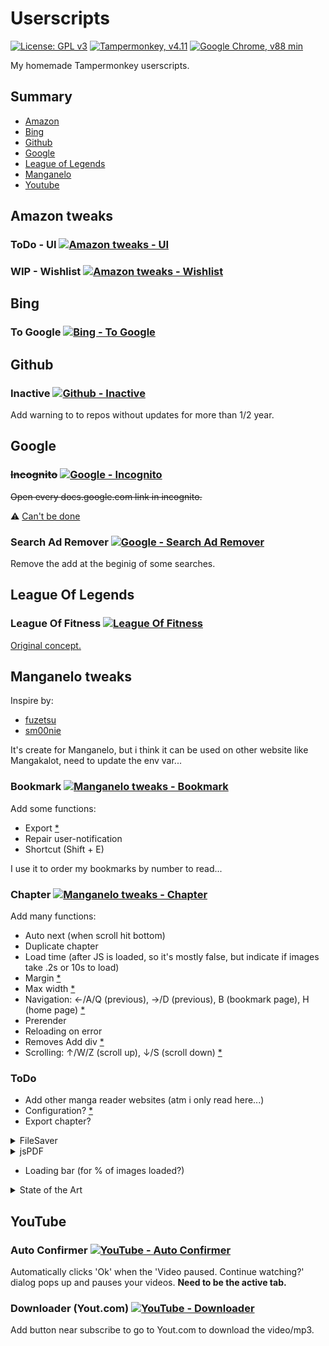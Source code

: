 # Userscripts
[![License: GPL v3](https://img.shields.io/badge/License-GPLv3-blue.svg?logo=gnu)](https://www.gnu.org/licenses/gpl-3.0)
[![Tampermonkey, v4.11](https://img.shields.io/badge/Tampermonkey-v4.11-blue?logo=tampermonkey)](https://www.tampermonkey.net/)
[![Google Chrome, v88 min](https://img.shields.io/badge/Chrome->v88-blue?logo=tampermonkey)](https://www.google.com/intl/fr_fr/chrome/)

 My homemade Tampermonkey userscripts.

 ## Summary
 - [Amazon](#Amazon-tweaks)
 - [Bing](#Bing)
 - [Github](#Github)
 - [Google](#Google)
 - [League of Legends](#League-of-Legends)
 - [Manganelo](#Manganelo)
 - [Youtube](#Youtube)

## Amazon tweaks
### ToDo - UI [![Amazon tweaks - UI](https://img.shields.io/badge/Install-0.0-red.svg?logo=tampermonkey)](https://github.com/kevingrillet/Userscripts/raw/main/Amazon%20Tweaks%20(UI).user.js)
### WIP - Wishlist [![Amazon tweaks - Wishlist](https://img.shields.io/badge/Install-0.1-orange.svg?logo=tampermonkey)](https://github.com/kevingrillet/Userscripts/raw/main/Amazon%20Tweaks%20(Wishlist).user.js)

## Bing
### To Google [![Bing - To Google](https://img.shields.io/badge/Install-1.0-green.svg?logo=tampermonkey)](https://github.com/kevingrillet/Userscripts/raw/main/Bing%20To%20Google.user.js)

## Github
### Inactive [![Github - Inactive](https://img.shields.io/badge/Install-1.2-green.svg?logo=tampermonkey)](https://github.com/kevingrillet/Userscripts/raw/main/Github%20Inactive.user.js)

Add warning to to repos without updates for more than 1/2 year.

## Google
### ~~Incognito~~ [![Google - Incognito](https://img.shields.io/badge/Install-0.1-black.svg?logo=tampermonkey)](https://github.com/kevingrillet/Userscripts/raw/main/Google%20Incognito.user.js)

~~Open every docs.google.com link in incognito.~~

:warning: [Can't be done](https://developer.mozilla.org/en-US/docs/Mozilla/Add-ons/WebExtensions/API/windows/create)

### Search Ad Remover [![Google - Search Ad Remover](https://img.shields.io/badge/Install-1.1-green.svg?logo=tampermonkey)](https://github.com/kevingrillet/Userscripts/raw/main/Google%20Search%20Ad%20Remover.user.js)

Remove the add at the beginig of some searches.

## League Of Legends
### League Of Fitness [![League Of Fitness](https://img.shields.io/badge/Install-1.1-green.svg?logo=tampermonkey)](https://github.com/kevingrillet/Userscripts/raw/main/League%20Of%20Fitness.user.js)

[Original concept.](https://www.reddit.com/r/leagueoflegends/comments/1li068/league_of_fitness/)

## Manganelo tweaks
Inspire by:
- [fuzetsu](https://github.com/fuzetsu/manga-loader)
- [sm00nie](https://greasyfork.org/fr/users/165048-sm00nie)

It's create for Manganelo, but i think it can be used on other website like Mangakalot, need to update the env var...

### Bookmark [![Manganelo tweaks - Bookmark](https://img.shields.io/badge/Install-1.6-green.svg?logo=tampermonkey)](https://github.com/kevingrillet/Userscripts/raw/main/Manganelo%20Tweaks%20(Bookmark).user.js)

Add some functions:
- Export [*](https://greasyfork.org/fr/scripts/390432-mananelo-mangakakalot-bookmarks-export)
- Repair user-notification
- Shortcut (Shift + E)

I use it to order my bookmarks by number to read...

### Chapter [![Manganelo tweaks - Chapter](https://img.shields.io/badge/Install-1.7-green.svg?logo=tampermonkey)](https://github.com/kevingrillet/Userscripts/raw/main/Manganelo%20Tweaks%20(Chapter).user.js)

Add many functions:
- Auto next (when scroll hit bottom)
- Duplicate chapter
- Load time (after JS is loaded, so it's mostly false, but indicate if images take .2s or 10s to load)
- Margin [*](https://greasyfork.org/fr/scripts/412938-manganelo-gap-remover)
- Max width [*](https://greasyfork.org/fr/scripts/408505-mangakakalot-image-max-width-height)
- Navigation: ←/A/Q (previous), →/D (previous),  B (bookmark page), H (home page) [*](https://greasyfork.org/fr/scripts/38268-left-right-arrow-key-navigation-for-manga-manhwa-manhua-sites)
- Prerender
- Reloading on error
- Removes Add div [*](https://greasyfork.org/fr/scripts/412938-manganelo-gap-remover)
- Scrolling: ↑/W/Z (scroll up), ↓/S (scroll down) [*](https://greasyfork.org/fr/scripts/418594-chapter-changer-smooth-scrolling)

### ToDo
- Add other manga reader websites (atm i only read here...)
- Configuration? [*](https://stackoverflow.com/questions/14594346/create-a-config-or-options-page-for-a-greasemonkey-script)
- Export chapter?

<details>
  <summary>FileSaver</summary>
  
  Open in popup :boom:

  ```Javascript
    // require https://cdnjs.cloudflare.com/ajax/libs/FileSaver.js/2.0.4/FileSaver.min.js
    var i = 0;
    setInterval(function(){
        if(images.length > i){
            saveAs(images[i].src, images[i].title);
            i++;
        }
    },1000);
  ```

</details>

<details>
  <summary>jsPDF</summary>

  [crossOrigin](https://developer.mozilla.org/fr/docs/Web/HTTP/CORS) :sob:
  
  ```Javascript
    // require https://unpkg.com/jspdf@latest/dist/jspdf.umd.min.js
    // source https://github.com/MrRio/jsPDF/issues/317#issuecomment-604415689
    var doc = new window.jspdf.jsPDF();
    const imagesWidth = []
    const imgDataList = []
    const img = new Image();
    var ImageToLoad = new Image();

    for (let i of images) {
        getImageFromUrl(i.src, createPDF);
    }

    function getImageFromUrl(url, callback) {

        //ImageToLoad.crossOrigin = "Anonymous";

        ImageToLoad.onError = function () {
            console.log('Cannot load image: "' + url + '"');
        };

        ImageToLoad.onload = function () {
            alert("image is loaded");
        }

        ImageToLoad.onload = function () {
            imagesWidth.push({
                width: ImageToLoad.width,
                height: ImageToLoad.height
            })
            callback(ImageToLoad);
        };
        ImageToLoad.src = url;
        createPDF(ImageToLoad)
    }

    function createPDF(imgData) {
        imgDataList.push(imgData)
        // Rotate Image angle: -20,
        var pwidth = doc.internal.pageSize.getWidth();
        var pheight = doc.internal.pageSize.getHeight();
        var maxWidth = pwidth - 40; // Max width for the image
        var maxHeight = pheight - 40; // Max height for the image
        var ratio = 0; // Used for aspect ratio
        var width = imgData.width; // Current image width
        var height = imgData.height; // Current image height
        // Check if the current width is larger than the max
        if (width > maxWidth) {
            ratio = maxWidth / width; // get ratio for scaling image
            // $(this).css("width", maxWidth); // Set new width
            // $(this).css("height", height * ratio);  // Scale height based on ratio
            height = height * ratio; // Reset height to match scaled image
            width = width * ratio; // Reset width to match scaled image
        }
        // Check if current height is larger than max
        if (height > maxHeight) {
            ratio = maxHeight / height; // get ratio for scaling image
            // $(this).css("height", maxHeight);   // Set new height
            // $(this).css("width", width * ratio);    // Scale width based on ratio
            width = width * ratio; // Reset width to match scaled image
            height = height * ratio; // Reset height to match scaled image
        }
        doc.addImage({
            imageData: imgData,
            x: 20,
            y: 5,
            w: width,
            h: height,
            angle: -20
        });
        if (imgDataList.length !== images.length){
            doc.addPage();
        }
        if (imgDataList.length == images.length) {
            doc.save(document.getElementsByClassName('panel-chapter-info-top')[0].firstElementChild.textContent + '.pdf');
        }
    }
```

</details>

- Loading bar (for % of images loaded?)

<details>
  <summary>State of the Art</summary>

  Not working atm :sob:
  
  ```Javascript
    var elDivLoading = document.createElement('div');
    elDivLoading.id = 'my_loading';
    elDivLoading.innerHTML = `
    <div id="success"></div>
    <div id="error"></div>
    `;
    document.body.append(elDivLoading);

    function imageIsLoad(){
        imgSuccess++;
        document.getElementById('my_loading').getElementById('success').style.width = images.length / imgSuccess + "%";
        if ((imgSuccess + imgError) >= images.length) {
            document.getElementById('my_loading').style.opacity = 0;
        }
    }

    // Reloading on errors
    function reloadImage(pThis){
        if ( pThis && pThis.src) {
            pThis.setAttribute('try', pThis.hasAttribute('try') ? Number(pThis.getAttribute('try')) + 1 : 1);
            if (Number(pThis.getAttribute('try')) == 1) {
                imgError++;
                document.getElementById('my_loading').getElementById('error').style.width = images.length / imgError + "%";
                if ((imgSuccess + imgError) >= images.length) {
                    document.getElementById('my_loading').style.opacity = 0;
                }
            }
            if (Number(pThis.getAttribute('try')) > 5) {
                console.error('Failed to load: ' + pThis.src);
                pThis.removeAttribute('onerror');
            } else {
                console.warn('Failed to load (' + pThis.getAttribute('try') + '): ' + pThis.src);
                pThis.src = pThis.src;
            }
        }
    };

    var script = document.createElement('script');
    script.appendChild(document.createTextNode(`
    var imgSuccess = 0, imgError = 0, images = document.getElementsByClassName('${CST_CLASS_IMG}')[0].getElementsByTagName('img'),images
    ${imageIsLoad}
    ${reloadImage}
    `));
    head.appendChild(script);

    function setSuccess() {
        for (let i of images) {
            if ( i && i.src) {
                i.setAttribute('load','imageIsLoad();');
            }
        };
    }
    setSuccess();

    function setReload() {
        for (let i of images) {
            if ( i && i.src) {
                i.setAttribute('onerror','reloadImage(this);');
            }
        };
    }
    setReload();
```

</details>

## YouTube
### Auto Confirmer [![YouTube - Auto Confirmer](https://img.shields.io/badge/Install-1.1-green.svg?logo=tampermonkey)](https://github.com/kevingrillet/Userscripts/raw/main/Youtube%20Auto%20Confirmer.user.js)

Automatically clicks 'Ok' when the 'Video paused. Continue watching?' dialog pops up and pauses your videos.
**Need to be the active tab.**

### Downloader (Yout.com) [![YouTube - Downloader](https://img.shields.io/badge/Install-1.2-green.svg?logo=tampermonkey)](https://github.com/kevingrillet/Userscripts/raw/main/Youtube%20Downloader.user.js)

Add button near subscribe to go to Yout.com to download the video/mp3.
